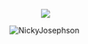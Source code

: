 <p align="center" >&nbsp;<img align=center src="https://github-readme-stats.vercel.app/api?username=NickyJosephson&show_icons=true&count_private=true"/>
<p align="center"> <img src="https://komarev.com/ghpvc/?username=NickyJosephson&label=Profile%20views&color=000000&style=flat" alt="NickyJosephson" /> </p>
